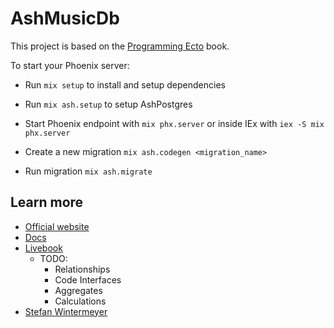 # AshMusicDb

This project is based on the [Programming Ecto](https://pragprog.com/titles/wmecto/programming-ecto/) book.

To start your Phoenix server:

  * Run `mix setup` to install and setup dependencies
  * Run `mix ash.setup` to setup AshPostgres
  * Start Phoenix endpoint with `mix phx.server` or inside IEx with `iex -S mix phx.server`

  * Create a new migration `mix ash.codegen <migration_name>`
  * Run migration `mix ash.migrate`


## Learn more

  * [Official website](https://ash-hq.org/docs/guides/ash/latest/tutorials/get-started)
  * [Docs](https://hexdocs.pm/ash/get-started.html)
  * [Livebook](https://livebook.dev/run/?url=https%3A%2F%2Fgithub.com%2Fash-project%2Fash_tutorial%2Fblob%2Fmaster%2Foverview.livemd)
    * TODO:
      * Relationships
      * Code Interfaces
      * Aggregates
      * Calculations
  * [Stefan Wintermeyer](https://elixir-phoenix-ash.com/ash/index.html)
